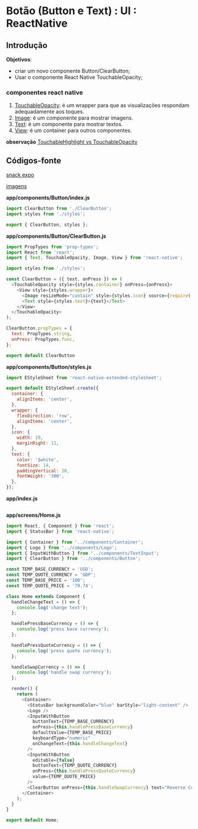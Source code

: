 # [](#header-1) Botão (Button e Text) : UI : ReactNative


## [](#header-2) Introdução

**Objetivos**:
- criar um novo componente Button/ClearButton;
- Usar o componente React Native TouchableOpacity;

### [](#header-3) componentes react native

1. [TouchableOpacity](https://facebook.github.io/react-native/docs/touchableopacity.html): é um wrapper para que as visualizações respondam adequadamente aos toques.
2. [Image](https://facebook.github.io/react-native/docs/image.html): é um componente para mostrar imagens.
3. [Text](https://facebook.github.io/react-native/docs/text.html): é um componente para mostrar textos.
4. [View](https://facebook.github.io/react-native/docs/view.html): é um container para outros componentes.

**observação**
[TouchableHighlight vs TouchableOpacity](https://facebook.github.io/react-native/docs/handling-touches.html#touchables)


## [](#header-2) Códigos-fonte

[snack expo](https://snack.expo.io/@leonardo-minora/tiipos-2018-rn-06-app)

[imagens](https://www.filepicker.io/api/file/S2JgcFzJSDyItFfv3sSi)

**app/components/Button/index.js**
```javascript
import ClearButton from './ClearButton';
import styles from './styles';

export { ClearButton, styles };
```

**app/components/Button/ClearButton.js**
```javascript
import PropTypes from 'prop-types';
import React from 'react';
import { Text, TouchableOpacity, Image, View } from 'react-native';

import styles from './styles';

const ClearButton = ({ text, onPress }) => (
  <TouchableOpacity style={styles.container} onPress={onPress}>
    <View style={styles.wrapper}>
      <Image resizeMode="contain" style={styles.icon} source={require('./images/icon.png')} />
      <Text style={styles.text}>{text}</Text>
    </View>
  </TouchableOpacity>
);

ClearButton.propTypes = {
  text: PropTypes.string,
  onPress: PropTypes.func,
};

export default ClearButton
```


**app/components/Button/styles.js**
```javascript
import EStyleSheet from 'react-native-extended-stylesheet';

export default EStyleSheet.create({
  container: {
    alignItems: 'center',
  },
  wrapper: {
    flexDirection: 'row',
    alignItems: 'center',
  },
  icon: {
    width: 19,
    marginRight: 11,
  },
  text: {
    color: '$white',
    fontSize: 14,
    paddingVertical: 20,
    fontWeight: '300',
  },
});
```

**app/index.js**
```javascript
```

**app/screens/Home.js**
```javascript
import React, { Component } from 'react';
import { StatusBar } from 'react-native';

import { Container } from '../components/Container';
import { Logo } from '../components/Logo';
import { InputWithButton } from '../components/TextInput';
import { ClearButton } from '../components/Button';

const TEMP_BASE_CURRENCY = 'USD';
const TEMP_QUOTE_CURRENCY = 'GBP';
const TEMP_BASE_PRICE = '100';
const TEMP_QUOTE_PRICE = '79.74';

class Home extends Component {
  handleChangeText = () => {
    console.log('change text');
  };

  handlePressBaseCurrency = () => {
    console.log('press base currency');
  };

  handlePressQuoteCurrency = () => {
    console.log('press quote currency');
  };

  handleSwapCurrency = () => {
    console.log('handle swap currency');
  };

  render() {
    return (
      <Container>
        <StatusBar backgroundColor="blue" barStyle="light-content" />
        <Logo />
        <InputWithButton
          buttonText={TEMP_BASE_CURRENCY}
          onPress={this.handlePressBaseCurrency}
          defaultValue={TEMP_BASE_PRICE}
          keyboardType="numeric"
          onChangeText={this.handleChangeText}
        />
        <InputWithButton
          editable={false}
          buttonText={TEMP_QUOTE_CURRENCY}
          onPress={this.handlePressQuoteCurrency}
          value={TEMP_QUOTE_PRICE}
        />
        <ClearButton onPress={this.handleSwapCurrency} text="Reverse Currencies" />
      </Container>
    );
  }
}

export default Home;
```

